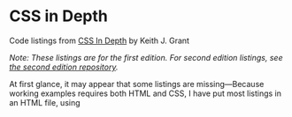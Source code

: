 # CSS in Depth

Code listings from [CSS In Depth](https://manning.com/books/css-in-depth) by Keith J. Grant

_Note: These listings are for the first edition. For second edition listings, see [the second edition repository](https://github.com/cssindepth/css-in-depth-2)._

At first glance, it may appear that some listings are missing—Because working examples requires both HTML and CSS, I have put most listings in an HTML file, using <style> tags for the CSS. This means that both an HTML listing and CSS listing are combined in one file in the repository.

For example, in Chapter 1, listing 1.1 is HTML code and listing 1.2 is CSS that is meant to be applied to that HTML. I have included these both in the repository in the file named ch01/listing-1.2.html. Changes are made to this CSS in ch01/listing 1.3; these are included in ch01/listing-1.3.html, along with the corresponding HTML from listing 1.1.
